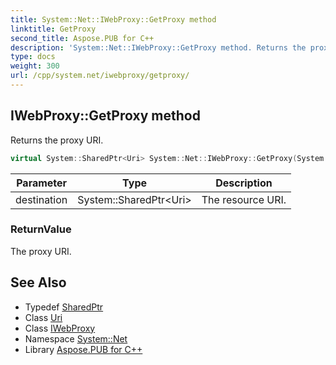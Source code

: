 ```yaml
---
title: System::Net::IWebProxy::GetProxy method
linktitle: GetProxy
second_title: Aspose.PUB for C++
description: 'System::Net::IWebProxy::GetProxy method. Returns the proxy URI in C++.'
type: docs
weight: 300
url: /cpp/system.net/iwebproxy/getproxy/
---
```

## IWebProxy::GetProxy method


Returns the proxy URI.

```cpp
virtual System::SharedPtr<Uri> System::Net::IWebProxy::GetProxy(System::SharedPtr<Uri> destination)=0
```


| Parameter | Type | Description |
| --- | --- | --- |
| destination | System::SharedPtr\<Uri\> | The resource URI. |

### ReturnValue

The proxy URI.

## See Also

* Typedef [SharedPtr](../../../system/sharedptr/)
* Class [Uri](../../../system/uri/)
* Class [IWebProxy](../)
* Namespace [System::Net](../../)
* Library [Aspose.PUB for C++](../../../)
